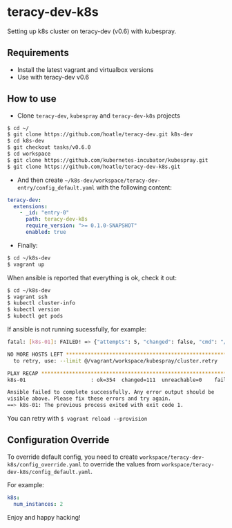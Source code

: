 # teracy-dev-k8s

Setting up k8s cluster on teracy-dev (v0.6) with kubespray.


## Requirements

- Install the latest vagrant and virtualbox versions
- Use with teracy-dev v0.6

## How to use

- Clone `teracy-dev`, `kubespray` and `teracy-dev-k8s` projects

```bash
$ cd ~/
$ git clone https://github.com/hoatle/teracy-dev.git k8s-dev
$ cd k8s-dev
$ git checkout tasks/v0.6.0
$ cd workspace
$ git clone https://github.com/kubernetes-incubator/kubespray.git
$ git clone https://github.com/hoatle/teracy-dev-k8s.git
```


- And then create `~/k8s-dev/workspace/teracy-dev-entry/config_default.yaml` with the following content:

```yaml
teracy-dev:
  extensions:
    - _id: "entry-0"
      path: teracy-dev-k8s
      require_version: ">= 0.1.0-SNAPSHOT"
      enabled: true
```

- Finally:

```bash
$ cd ~/k8s-dev
$ vagrant up
```


When ansible is reported that everything is ok, check it out:

```bash
$ cd ~/k8s-dev
$ vagrant ssh
$ kubectl cluster-info
$ kubectl version
$ kubectl get pods
```

If ansible is not running sucessfully, for example:

```bash
fatal: [k8s-01]: FAILED! => {"attempts": 5, "changed": false, "cmd": "/usr/local/bin/kubectl get secrets -o custom-columns=name:{.metadata.name} --no-headers | grep -m1 default-token", "delta": "0:00:00.190677", "end": "2018-07-26 15:30:33.207118", "msg": "non-zero return code", "rc": 1, "start": "2018-07-26 15:30:33.016441", "stderr": "", "stderr_lines": [], "stdout": "", "stdout_lines": []}

NO MORE HOSTS LEFT *************************************************************
  to retry, use: --limit @/vagrant/workspace/kubespray/cluster.retry

PLAY RECAP *********************************************************************
k8s-01                     : ok=354  changed=111  unreachable=0    failed=1

Ansible failed to complete successfully. Any error output should be
visible above. Please fix these errors and try again.
==> k8s-01: The previous process exited with exit code 1.
```

You can retry with `$ vagrant reload --provision`


## Configuration Override

To override default config, you need to create `workspace/teracy-dev-k8s/config_override.yaml` to
override the values from `workspace/teracy-dev-k8s/config_default.yaml`.

For example:

```yaml
k8s:
  num_instances: 2
```


Enjoy and happy hacking!
